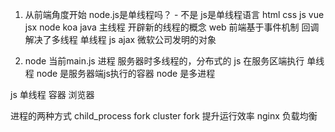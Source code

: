 1. 从前端角度开始
   node.js是单线程吗？   - 不是
   js是单线程语言  html css js vue jsx node koa
   java 主线程 开辟新的线程的概念
   web 前端基于事件机制  回调解决了多线程
   单线程 js
   ajax 微软公司发明的对象


2. node 当前main.js 进程
    服务器时多线程的，分布式的
    js 在服务区端执行 单线程 
    node 是服务器端js执行的容器 node 是多进程 

  js 单线程 容器 浏览器


  进程的两种方式
  child_process fork
  cluster fork
  提升运行效率
  nginx 负载均衡